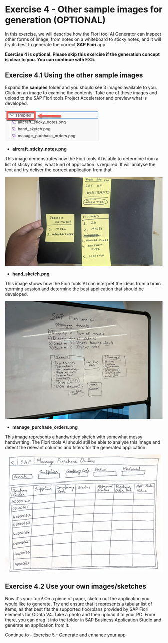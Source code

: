 #  Exercise 4 - Other sample images for generation (OPTIONAL)


In this exercise, we will describe how the Fiori tool AI Generator can inspect other forms of image, from notes on a whiteboard to sticky notes, and it will try its best to generate the correct **SAP Fiori** app.

**Exercise 4 is optional. Please skip this exercise if the generation concept is clear to you. You can continue with EX5.**


## Exercise 4.1 Using the other sample images

Expand the **samples** folder and you should see 3 images available to you.  Click on an image to examine the contents.  Take one of these images and upload to the SAP Fiori tools Project Accelerator and preview what is developed.

![image](ex4img1.png)

- **aircraft_sticky_notes.png**

This image demonstrates how the Fiori tools AI is able to determine from a list of sticky notes, what kind of application is required.  It will analyse the text and try deliver the correct application from that.

![image](ex4img2.png)

- **hand_sketch.png**

This image shows how the Fiori tools AI can interpret the ideas from a brain storming session and determine the best application that should be developed.

![image](ex4img3.png)

- **manage_purchase_orders.png**

This image represents a handwritten sketch with somewhat messy handwriting.  The Fiori tools AI should still be able to analyse this image and detect the relevant columns and filters for the generated application

![image](ex4img4.png)

## Exercise 4.2 Use your own images/sketches

Now it's your turn! On a piece of paper, sketch out the application you would like to generate.  Try and ensure that it represents a tabular list of items, as that best fits the supported floorplans provided by SAP Fiori elements for OData V4.  Take a photo and then upload it to your PC.  From there, you can drag it into the folder in SAP Business Application Studio and generate an application from it.


Continue to - [Exercise 5 - Generate and enhance your app](../ex5/README.md)
